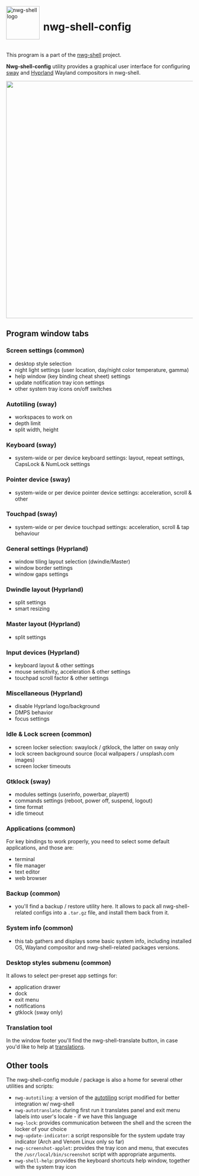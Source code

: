 <img src="https://github.com/nwg-piotr/nwg-shell-config/assets/20579136/55289a50-5346-409f-bbe7-f8b8d58d5f6d" width="90" style="margin-right:10px" align=left alt="nwg-shell logo">
<H1>nwg-shell-config</H1><br>

This program is a part of the [nwg-shell](https://nwg-piotr.github.io/nwg-shell) project.

**Nwg-shell-config** utility provides a graphical user interface for configuring [sway](https://github.com/swaywm/sway) and [Hyprland](https://github.com/hyprwm/Hyprland) Wayland
compositors in nwg-shell.

<a href="https://github.com/nwg-piotr/nwg-shell-config/assets/20579136/8443e30a-7125-43ab-8994-b471b9343e74"><img src="https://github.com/nwg-piotr/nwg-shell-config/assets/20579136/8443e30a-7125-43ab-8994-b471b9343e74" width=640></a>

## Program window tabs

### Screen settings (common)

- desktop style selection
- night light settings (user location, day/night color temperature, gamma)
- help window (key binding cheat sheet) settings
- update notification tray icon settings
- other system tray icons on/off switches

### Autotiling (sway)

- workspaces to work on
- depth limit
- split width, height

### Keyboard (sway)

- system-wide or per device keyboard settings: layout, repeat settings, CapsLock & NumLock settings

### Pointer device (sway)

- system-wide or per device pointer device settings: acceleration, scroll & other

### Touchpad (sway)

- system-wide or per device touchpad settings: acceleration, scroll & tap behaviour

### General settings (Hyprland)

- window tiling layout selection (dwindle/Master)
- window border settings
- window gaps settings

### Dwindle layout (Hyprland)

- split settings
- smart resizing

### Master layout (Hyprland)

- split settings

### Input devices (Hyprland)

- keyboard layout & other settings
- mouse sensitivity, acceleration & other settings
- touchpad scroll factor & other settings

### Miscellaneous (Hyprland)

- disable Hyprland logo/background
- DMPS behavior
- focus settings

### Idle & Lock screen (common)

- screen locker selection: swaylock / gtklock, the latter on sway only
- lock screen background source (local wallpapers / unsplash.com images)
- screen locker timeouts

### Gtklock (sway)

- modules settings (userinfo, powerbar, playertl)
- commands settings (reboot, power off, suspend, logout)
- time format
- idle timeout

### Applications (common)

For key bindings to work properly, you need to select some default applications, and those are:

- terminal
- file manager
- text editor
- web browser

### Backup (common)

- you'll find a backup / restore utility here. It allows to pack all nwg-shell-related configs into a `.tar.gz` file, and install them back from it.

### System info (common)

- this tab gathers and displays some basic system info, including installed OS, Wayland compositor and nwg-shell-related packages versions.

### Desktop styles submenu (common)

It allows to select per-preset app settings for:

- application drawer
- dock
- exit menu
- notifications
- gtklock (sway only)

### Translation tool

In the window footer you'll find the nwg-shell-translate button, in case you'd like to help at [translations](https://nwg-piotr.github.io/nwg-shell/contribution#translations).

## Other tools

The nwg-shell-config module / package is also a home for several other utilities and scripts:

- `nwg-autotiling`: a version of the [autotiling](https://github.com/nwg-piotr/autotiling) script modified for better integration w/ nwg-shell
- `nwg-autotranslate`: during first run it translates panel and exit menu labels into user's locale - if we have this language 
- `nwg-lock`: provides communication between the shell and the screen the locker of your choice
- `nwg-update-indicator`: a script responsible for the system update tray indicator (Arch and Venom Linux only so far)
- `nwg-screenshot-applet`: provides the tray icon and menu, that executes the `/usr/local/bin/screenshot` script with appropriate arguments.  
- `nwg-shell-help`: provides the keyboard shortcuts help window, together with the system tray icon
